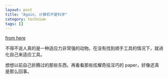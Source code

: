 ```yaml
---
layout: post
title: "Again, 计算机不是科学"
category: technium
tags: []
---
```



[from here](http://blog.fogus.me/2013/04/10/computerists/)



不得不说人真的是一种适应力非常强的动物。在没有找到顺手工具的情况下，就进化自己来适应工具。


想想以前自己折腾过的那些东西，再看看那些炫耀奇技淫巧的 paper，好像还真是那么回事。

